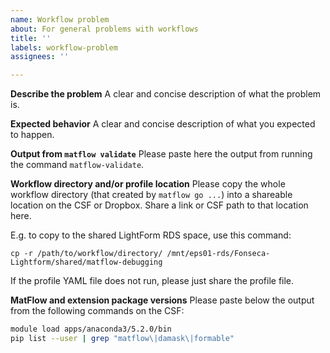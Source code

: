 ```yaml
---
name: Workflow problem
about: For general problems with workflows
title: ''
labels: workflow-problem
assignees: ''

---
```


**Describe the problem**
A clear and concise description of what the problem is.

**Expected behavior**
A clear and concise description of what you expected to happen.

**Output from `matflow validate`**
Please paste here the output from running the command `matflow-validate`.

**Workflow directory and/or profile location**
Please copy the whole workflow directory (that created by `matflow go ...`) into a shareable location on the CSF or Dropbox. Share a link or CSF path to that location here.

E.g. to copy to the shared LightForm RDS space, use this command:

`cp -r /path/to/workflow/directory/ /mnt/eps01-rds/Fonseca-Lightform/shared/matflow-debugging`

If the profile YAML file does not run, please just share the profile file.


**MatFlow and extension package versions**
Please paste below the output from the following commands on the CSF:

```bash
module load apps/anaconda3/5.2.0/bin
pip list --user | grep "matflow\|damask\|formable"
```
